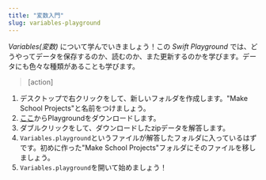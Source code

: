 ```yaml
---
title: "変数入門"
slug: variables-playground
---
```


_Variables(変数)_ について学んでいきましょう！この _Swift Playground_ では、どうやってデータを保存するのか、読むのか、また更新するのかを学びます。データにも色々な種類があることも学びます。

> [action]
>
1. デスクトップで右クリックをして、新しいフォルダを作成します。"Make School Projects"と名前をつけましょう。
1. [ここ](https://github.com/MakeSchool-Tutorials/Intro-Variables-Swift-Playground/archive/swift4-japanese.zip)からPlaygroundをダウンロードします。
1. ダブルクリックをして、ダウンロードしたzipデータを解答します。
1. `Variables.playground`というファイルが解答したフォルダに入っているはずです。初めに作った"Make School Projects"フォルダにそのファイルを移しましょう。
1. `Variables.playground`を開いて始めましょう！
